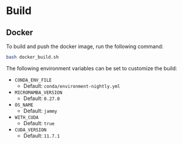 # Build

## Docker

To build and push the docker image, run the following command:

```bash
bash docker_build.sh
```

The following environment variables can be set to customize the build:

- `CONDA_ENV_FILE`
  - Default: `conda/environment-nightly.yml`
- `MICROMAMBA_VERSION`
  - Default: `0.27.0`
- `OS_NAME`
  - Default: `jammy`
- `WITH_CUDA`
  - Default: `true`
- `CUDA_VERSION`
  - Default: `11.7.1`
